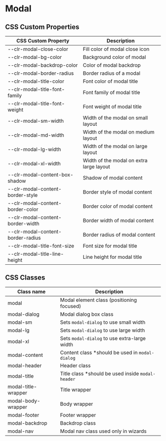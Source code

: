 # Modal

## CSS Custom Properties

| CSS Custom Property               | Description                              |
| --------------------------------- | ---------------------------------------- |
| --clr-modal-close-color           | Fill color of modal close icon           |
| --clr-modal-bg-color              | Background color of modal                |
| --clr-modal-backdrop-color        | Color of modal backdrop                  |
| --clr-modal-border-radius         | Border radius of a modal                 |
| --clr-modal-title-color           | Font color of modal title                |
| --clr-modal-title-font-family     | Font family of modal title               |
| --clr-modal-title-font-weight     | Font weight of modal title               |
| --clr-modal-sm-width              | Width of the modal on small layout       |
| --clr-modal-md-width              | Width of the modal on medium layout      |
| --clr-modal-lg-width              | Width of the modal on large layout       |
| --clr-modal-xl-width              | Width of the modal on extra large layout |
| --clr-modal-content-box-shadow    | Shadow of modal content                  |
| --clr-modal-content-border-style  | Border style of modal content            |
| --clr-modal-content-border-color  | Border color of modal content            |
| --clr-modal-content-border-width  | Border width of modal content            |
| --clr-modal-content-border-radius | Border radius of modal content           |
| --clr-modal-title-font-size       | Font size for modal title                |
| --clr-modal-title-line-height     | Line height for modal title              |

## CSS Classes

| Class name          | Description                                        |
| ------------------- | -------------------------------------------------- |
| modal               | Modal element class (positioning focused)          |
| modal-dialog        | Modal dialog box class                             |
| modal-sm            | Sets `modal-dialog` to use small width             |
| modal-lg            | Sets `modal-dialog` to use large width             |
| modal-xl            | Sets `modal-dialog` to use extra-large width       |
| modal-content       | Content class \*should be used in `modal-dialog`   |
| modal-header        | Header class                                       |
| modal-title         | Title class \*should be used inside `modal-header` |
| modal-title-wrapper | Title wrapper                                      |
| modal-body-wrapper  | Body wrapper                                       |
| modal-footer        | Footer wrapper                                     |
| modal-backdrop      | Backdrop class                                     |
| modal-nav           | Modal nav class used only in wizards               |
